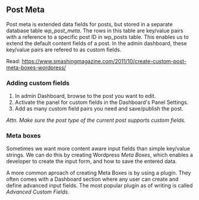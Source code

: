 ## Post Meta

Post meta is extended data fields for posts, but stored in a separate database table *wp_post_meta*. The rows in this table are key/value pairs with a reference to a specific post ID in wp_posts table. This enables us to extend the default content fields of a post. In the admin dashboard, these key/value pairs are refered to as custom fields.

Read: https://www.smashingmagazine.com/2011/10/create-custom-post-meta-boxes-wordpress/

### Adding custom fields
1. In admin Dashboard, browse to the post you want to edit. 
2. Activate the panel for custom fields in the Dashboard's Panel Settings.
3. Add as many custom field pairs you need and save/publish the post.

*Attn. Make sure the post type of the current post supports custom fields.*

### Meta boxes
Sometimes we want more content aware input fields than simple key/value strings. We can do this by creating Wordpress *Meta Boxes*, which enables a developer to create the input form, and how to save the entered data.

A more common aproach of creating Meta Boxes is by using a plugin. They often comes with a Dashboard section where any user can create and define advanced input fields. The most popular plugin as of writing is called *Advanced Custom Fields*.

